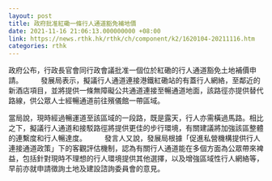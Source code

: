```yaml
---
layout: post
title: 政府批准紅磡一條行人通道豁免補地價
date: 2021-11-16 21:06:13.000000000 +08:00
link: https://news.rthk.hk/rthk/ch/component/k2/1620104-20211116.htm
categories: rthk
---
```


政府公布，行政長官會同行政會議批准一個位於紅磡的行人通道豁免土地補價申請。
　　 
發展局表示，擬議行人通道連接港鐵紅磡站的有蓋行人網絡，至鄰近的新酒店項目，並將提供一條無障礙公共通道連接至暢通道地面，該路徑亦提供替代路線，供公眾人士經暢通道前往殯儀館一帶區域。

當局說，現時經過暢運道至該區域的一段路，既是露天，行人亦需橫過馬路。相比之下，擬議行人通道和接駁路徑將提供更佳的步行環境，有關建議將加強該區整體的連繫度和行人暢達度。
　　 
發言人又說，發展局根據「促進私營機構提供行人連接通道政策」下的客觀評估機制，認為有關行人通道能在多個方面為公眾帶來裨益，包括針對現時不理想的行人環境提供其他選擇，以及增強區域性行人網絡等，早前亦就申請徵詢土地及建設諮詢委員會的意見。
